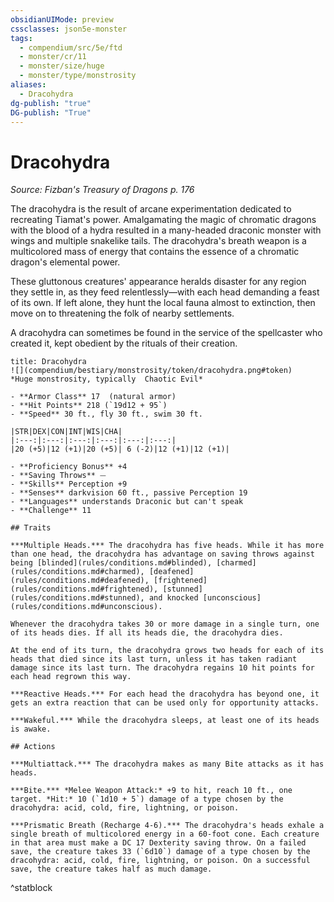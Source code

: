 ```yaml
---
obsidianUIMode: preview
cssclasses: json5e-monster
tags:
  - compendium/src/5e/ftd
  - monster/cr/11
  - monster/size/huge
  - monster/type/monstrosity
aliases:
  - Dracohydra
dg-publish: "true"
DG-publish: "True"
---
```

# Dracohydra
*Source: Fizban's Treasury of Dragons p. 176*  

The dracohydra is the result of arcane experimentation dedicated to recreating Tiamat's power. Amalgamating the magic of chromatic dragons with the blood of a hydra resulted in a many-headed draconic monster with wings and multiple snakelike tails. The dracohydra's breath weapon is a multicolored mass of energy that contains the essence of a chromatic dragon's elemental power.

These gluttonous creatures' appearance heralds disaster for any region they settle in, as they feed relentlessly—with each head demanding a feast of its own. If left alone, they hunt the local fauna almost to extinction, then move on to threatening the folk of nearby settlements.

A dracohydra can sometimes be found in the service of the spellcaster who created it, kept obedient by the rituals of their creation.

```ad-statblock
title: Dracohydra
![](compendium/bestiary/monstrosity/token/dracohydra.png#token)
*Huge monstrosity, typically  Chaotic Evil*

- **Armor Class** 17  (natural armor)
- **Hit Points** 218 (`19d12 + 95`)
- **Speed** 30 ft., fly 30 ft., swim 30 ft.

|STR|DEX|CON|INT|WIS|CHA|
|:---:|:---:|:---:|:---:|:---:|:---:|
|20 (+5)|12 (+1)|20 (+5)| 6 (-2)|12 (+1)|12 (+1)|

- **Proficiency Bonus** +4
- **Saving Throws** ⏤
- **Skills** Perception +9
- **Senses** darkvision 60 ft., passive Perception 19
- **Languages** understands Draconic but can't speak
- **Challenge** 11

## Traits

***Multiple Heads.*** The dracohydra has five heads. While it has more than one head, the dracohydra has advantage on saving throws against being [blinded](rules/conditions.md#blinded), [charmed](rules/conditions.md#charmed), [deafened](rules/conditions.md#deafened), [frightened](rules/conditions.md#frightened), [stunned](rules/conditions.md#stunned), and knocked [unconscious](rules/conditions.md#unconscious).

Whenever the dracohydra takes 30 or more damage in a single turn, one of its heads dies. If all its heads die, the dracohydra dies.

At the end of its turn, the dracohydra grows two heads for each of its heads that died since its last turn, unless it has taken radiant damage since its last turn. The dracohydra regains 10 hit points for each head regrown this way.

***Reactive Heads.*** For each head the dracohydra has beyond one, it gets an extra reaction that can be used only for opportunity attacks.

***Wakeful.*** While the dracohydra sleeps, at least one of its heads is awake.

## Actions

***Multiattack.*** The dracohydra makes as many Bite attacks as it has heads.

***Bite.*** *Melee Weapon Attack:* +9 to hit, reach 10 ft., one target. *Hit:* 10 (`1d10 + 5`) damage of a type chosen by the dracohydra: acid, cold, fire, lightning, or poison.

***Prismatic Breath (Recharge 4-6).*** The dracohydra's heads exhale a single breath of multicolored energy in a 60-foot cone. Each creature in that area must make a DC 17 Dexterity saving throw. On a failed save, the creature takes 33 (`6d10`) damage of a type chosen by the dracohydra: acid, cold, fire, lightning, or poison. On a successful save, the creature takes half as much damage.
```
^statblock
